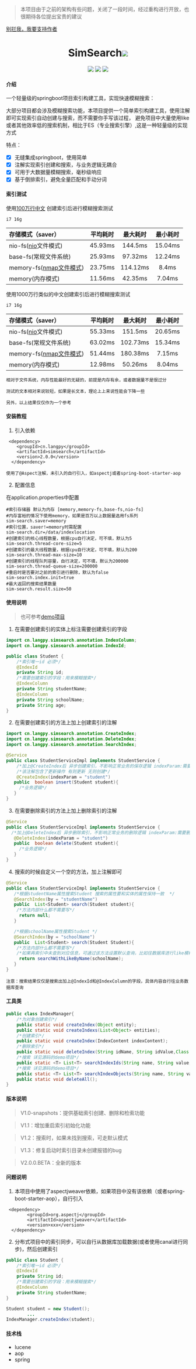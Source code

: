 
> 本项目由于之前的架构有些问题，关闭了一段时间，经过重构进行开放，也很期待各位提出宝贵的建议

[别拦我，我要支持作者](https://afdian.net/a/huoyo)

<div align="center">
    <h1 >SimSearch<img src='https://shields.io/badge/forJava-r.svg'></h1>  
</div>

<div align="center">
    <img src='https://shields.io/badge/version-2.0.0-green.svg'>
    <img src='https://shields.io/badge/author-Chang Zhang-dbab09.svg'>
    <img src='https://shields.io/badge/dependencies-Spring|aspectjweaver|lucene-r.svg'>
</div>

#### 介绍

一个轻量级的springboot项目索引构建工具，实现快速模糊搜索：

大部分项目都会涉及模糊搜索功能，本项目提供一个简单索引构建工具，使用注解即可实现索引自动创建与搜索，而不需要你手写该过程，
避免项目中大量使用like或者其他效率低的搜索机制，相比于ES（专业搜索引擎）,这是一种轻量级的实现方式

特点：

- [x] 无缝集成springboot，使用简单
- [x] 注解实现索引创建和搜索，与业务逻辑无耦合
- [x] 可用于大数据量模糊搜索，毫秒级响应
- [x] 基于倒排索引，避免全量匹配和手动分词

#### 索引测试

使用[100万行中文](https://gitee.com/huoyo/sim-search/blob/master/test/text.txt) 创建索引后进行模糊搜索测试

`i7 16g`

| 存储模式（saver） | 平均耗时 | 最大耗时 | 最小耗时 |
|:-|:-:|:-:|:-:|
| nio-fs([nio](https://baike.baidu.com/item/java.nio/5180052?fr=aladdin)文件模式)      | 45.93ms   | 144.5ms  | 15.04ms  |
| base-fs(常规文件系统)      | 25.93ms   | 97.32ms  | 12.24ms  |
| memory-fs([nmap文件模式](https://baike.baidu.com/item/mmap/1322217?fr=aladdin))      | 23.75ms   | 114.12ms  | 8.4ms  |
| memory(内存模式)      | 11.56ms   | 42.35ms  | 7.04ms  |

使用1000万行类似的中文创建索引后进行模糊搜索测试

`i7 16g`

| 存储模式（saver） | 平均耗时 | 最大耗时 | 最小耗时 |
|:-|:-:|:-:|:-:|
| nio-fs([nio](https://baike.baidu.com/item/java.nio/5180052?fr=aladdin)文件模式)      | 55.33ms   | 151.5ms  | 20.65ms  |
| base-fs(常规文件系统)      | 63.02ms   | 102.73ms  | 15.34ms  |
| memory-fs([nmap文件模式](https://baike.baidu.com/item/mmap/1322217?fr=aladdin))      | 51.44ms   | 180.38ms  | 7.15ms  |
| memory(内存模式)      | 12.98ms   | 50.26ms  | 8.04ms  |

`相对于文件系统，内存性能最好的无疑的，前提是内存有余，或者数据量不是很过分`

`测试的文本相对来说较短，如果是长文本，理论上上来说性能会下降一些`

`另外，以上结果仅仅作为一个参考`



#### 安装教程

1.  引入依赖

```
 <dependency>
    <groupId>cn.langpy</groupId>
    <artifactId>simsearch</artifactId>
    <version>2.0.0</version>
  </dependency>
```

`使用了@Aspect注解，未引入的自行引入，如aspectj或者spring-boot-starter-aop`

2.  配置信息

在application.properties中配置

```properties
#索引存储器 默认为内存 [memory,memory-fs,base-fs,nio-fs]
#内存富裕的情况下使用memory，如果是百万以上数据量选用fs系列
sim-search.saver=memory
#索引位置，saver!=memory时需配置
sim-search.dir=/data/indexlocation
#创建索引的核心线程数量，根据cpu自行决定，可不填，默认为5
sim-search.thread-core-size=5
#创建索引的最大线程数量，根据cpu自行决定，可不填，默认为200
sim-search.thread-max-size=10
#创建索引的线程队列容量，自行决定，可不填，默认为200000
sim-search.thread-queue-size=200000
#重启时是否要对之前的索引进行删除，默认为false
sim-search.index.init=true
#最大返回的搜索结果数量
sim-search.result.size=50
```

#### 使用说明

>也可参考[demo项目](https://gitee.com/huoyo/sim-search/tree/master/simsearchdemo)

1.  在需要创建索引的实体上标注需要创建索引的字段

```java
import cn.langpy.simsearch.annotation.IndexColumn;
import cn.langpy.simsearch.annotation.IndexId;

public class Student {
    /*索引唯一id 必须*/
    @IndexId 
    private String id;
    /*需要创建索引的字段：用来模糊搜索*/
    @IndexColumn
    private String studentName;
    @IndexColumn
    private String schoolName;
    private String age;
}
```

2.  在需要创建索引的方法上加上创建索引的注解

```java
import cn.langpy.simsearch.annotation.CreateIndex;
import cn.langpy.simsearch.annotation.DeleteIndex;
import cn.langpy.simsearch.annotation.SearchIndex;

@Service
public class StudentServiceImpl implements StudentService {
    /*加上@CreateIndex后 异步创建索引，不影响正常业务的保存逻辑 indexParam:需要创建索引的参数*/
    /*该注解包含了更新操作 有则更新 无则创建*/
    @CreateIndex(indexParam = "student")
   public  boolean insert(Student student){
     /*业务逻辑*/
   }
}
```

3.  在需要删除索引的方法上加上删除索引的注解

```java
@Service
public class StudentServiceImpl implements StudentService {
  /*加上@DeleteIndex后 异步删除索引，不影响正常业务的删除逻辑 indexParam:需要删除索引的参数*/
   @DeleteIndex(indexParam = "student")
   public  boolean delete(Student student){
     /*业务逻辑*/
   }
}
```

4.  搜索的时候自定义一个空的方法，加上注解即可

```java
@Service
public class StudentServiceImpl implements StudentService {
   /*根据studentName属性搜索Student 搜索的属性要和实体的属性保持一致  */
   @SearchIndex(by = "studentName")
   public  List<Student> search(Student student){
    /*方法内部什么都不需要写*/
     return null;
   }

   /*根据schoolName属性搜索Student */
   @SearchIndex(by = "schoolName")
   public  List<Student> search(Student Student){
    /*方法内部什么都不需要写*/
    /*如果再索引中未查到对应信息，可通过该方法设置默认查询，比如往数据库进行like模糊匹配*/
     return searchWithLikeByName(schoolName);
   }
}
```

`注意：搜索结果仅仅是搜索出加上@IndexId和@IndexColumn的字段，具体内容自行往业务数据库查询`

#### 工具类

```java
public class IndexManager{
    /*为对象创建索引*/
    public static void createIndex(Object entity);
    public static void createIndexs(List<Object> entities);
    /*创建索引*/
    public static void createIndex(IndexContent indexContent);
    /*删除索引*/
    public static void deleteIndex(String idName, String idValue,Class entityClass);
    /*搜索 详见源码的demo项目*/
    public static <T> List<T> searchIndexIds(String name, String value,Class<?> entityClass);
    /*搜索 详见源码的demo项目*/
    public static <T> List<T> searchIndexObjects(String name, String value,Class entityClass);
    public static void deleteAll();
}
```

#### 版本说明

> V1.0-snapshots：提供基础索引创建、删除和检索功能

> V1.1：增加重启索引初始化功能

> V1.2：搜索时，如果未找到搜索，可走默认模式

> V1.3：修复启动时索引目录未创建报错的bug

> V2.0.0.BETA：全新的版本

#### 问题说明

1.  本项目中使用了aspectjweaver依赖，如果项目中没有该依赖（或者spring-boot-starter-aop），自行引入

```
 <dependency>
        <groupId>org.aspectj</groupId>
        <artifactId>aspectjweaver</artifactId>
        <version>xxx</version>
  </dependency>
```

2. 分布式项目中的索引同步，可以自行从数据库加载数据(或者使用canal进行同步)，然后创建索引

```java
public class Student {
    /*索引唯一id 必须*/
    @IndexId
    private String id;
    /*需要创建索引的字段：用来模糊搜索*/
    @IndexColumn
    private String studentName;
}
```
```java
Student student = new Student();
        ...
IndexManager.createIndex(student);
```

#### 技术栈

- lucene
- aop
- spring